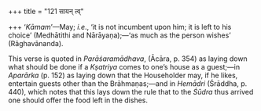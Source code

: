 +++
title = "121 सायन् त्व्"

+++
‘*Kāmam*’—May; *i.e*., ‘it is not incumbent upon him; it is left to his
choice’ (Medhātithi and Nārāyaṇa);—‘as much as the person wishes’
(Rāghavānanda).

This verse is quoted in *Parāśaramādhava*, (Ācāra, p. 354) as laying
down what should be done if a *Kṣatriya* comes to one’s house as a
guest;—in *Aparārka* (p. 152) as laying down that the Householder may,
if he likes, entertain guests other than the Brāhmaṇas;—and in *Hemādri*
(Śrāddha, p. 440), which notes that this lays down the rule that to the
*Śūdra* thus arrived one should offer the food left in the dishes.


